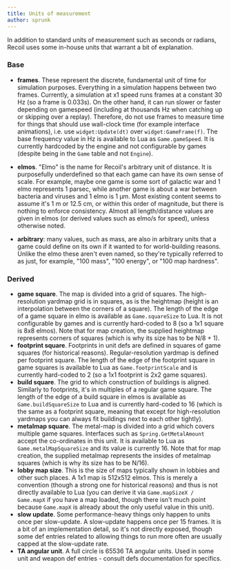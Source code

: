 ```yaml
---
title: Units of measurement
author: sprunk
---
```


In addition to standard units of measurement such as seconds or radians, Recoil uses some in-house units that warrant a bit of explanation.

### Base

 * **frames**. These represent the discrete, fundamental unit of time for simulation purposes.
Everything in a simulation happens between two frames.
Currently, a simulation at x1 speed runs frames at a constant 30 Hz (so a frame is 0.033s).
On the other hand, it can run slower or faster depending on gamespeed (including at thousands Hz when catching up or skipping over a replay).
Therefore, do not use frames to measure time for things that should use wall-clock time (for example interface animations), i.e. use `widget:Update(dt)` over `widget:GameFrame(f)`.
The base frequency value in Hz is available to Lua as `Game.gameSpeed`.
It is currently hardcoded by the engine and not configurable by games (despite being in the `Game` table and not `Engine`).

* **elmos**. "Elmo" is the name for Recoil's arbitrary unit of distance. It is purposefully underdefined so that each game can have its own sense of scale.
For example, maybe one game is some sort of galactic war and 1 elmo represents 1 parsec, while another game is about a war between bacteria and viruses and 1 elmo is 1 μm.
Most existing content seems to assume it's 1 m or 12.5 cm, or within this order of magnitude, but there is nothing to enforce consistency.
Almost all length/distance values are given in elmos (or derived values such as elmo/s for speed), unless otherwise noted.

* **arbitrary**: many values, such as mass, are also in arbitrary units that a game could define on its own if it wanted to for world-building reasons.
Unlike the elmo these aren't even named, so they're typically referred to as just, for example, "100 mass", "100 energy", or "100 map hardness".

### Derived

* **game square**. The map is divided into a grid of squares.
The high-resolution yardmap grid is in squares, as is the heightmap (height is an interpolation between the corners of a square).
The length of the edge of a game square in elmo is available as `Game.squareSize` to Lua.
It is not configurable by games and is currently hard-coded to 8 (so a 1x1 square is 8x8 elmos).
Note that for map creation, the supplied heightmap represents corners of squares (which is why its size has to be N/8 + 1).
* **footprint square**. Footprints in unit defs are defined in squares of game squares (for historical reasons).
Regular-resolution yardmap is defined per footprint square.
The length of the edge of the footprint square in game squares is available to Lua as `Game.footprintScale` and is currently hard-coded to 2 (so a 1x1 footprint is 2x2 game squares).
* **build square**. The grid to which construction of buildings is aligned.
Similarly to footprints, it's in multiples of a regular game square.
The length of the edge of a build square in elmos is available as `Game.buildSquareSize` to Lua and is currently hard-coded to 16 (which is the same as a footprint square, meaning that except for high-resolution yardmaps you can always fit buildings next to each other tightly).
* **metalmap square**. The metal-map is divided into a grid which covers multiple game squares.
Interfaces such as `Spring.GetMetalAmount` accept the co-ordinates in this unit.
It is available to Lua as `Game.metalMapSquareSize` and its value is currently 16.
Note that for map creation, the supplied metalmap represents the insides of metalmap squares (which is why its size has to be N/16).
* **lobby map size**. This is the size of maps typically shown in lobbies and other such places.
A 1x1 map is 512x512 elmos.
This is merely a convention (though a strong one for historical reasons) and thus is not directly available to Lua (you can derive it via `Game.mapSizeX / Game.mapX` if you have a map loaded, though there isn't much point because `Game.mapX` is already about the only useful value in this unit).
* **slow update**. Some performance-heavy things only happen to units once per slow-update.
A slow-update happens once per 15 frames.
It is a bit of an implementation detail, so it's not directly exposed, though some def entries related to allowing things to run more often are usually capped at the slow-update rate.
* **TA angular unit**. A full circle is 65536 TA angular units.
Used in some unit and weapon def entries - consult defs documentation for specifics.
